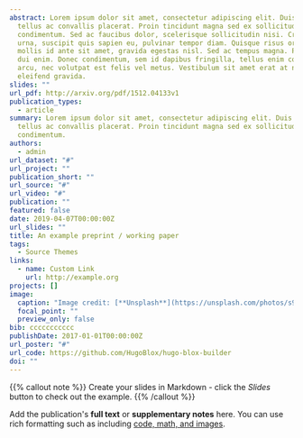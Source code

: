 ```yaml
---
abstract: Lorem ipsum dolor sit amet, consectetur adipiscing elit. Duis posuere
  tellus ac convallis placerat. Proin tincidunt magna sed ex sollicitudin
  condimentum. Sed ac faucibus dolor, scelerisque sollicitudin nisi. Cras purus
  urna, suscipit quis sapien eu, pulvinar tempor diam. Quisque risus orci,
  mollis id ante sit amet, gravida egestas nisl. Sed ac tempus magna. Proin in
  dui enim. Donec condimentum, sem id dapibus fringilla, tellus enim condimentum
  arcu, nec volutpat est felis vel metus. Vestibulum sit amet erat at nulla
  eleifend gravida.
slides: ""
url_pdf: http://arxiv.org/pdf/1512.04133v1
publication_types:
  - article
summary: Lorem ipsum dolor sit amet, consectetur adipiscing elit. Duis posuere
  tellus ac convallis placerat. Proin tincidunt magna sed ex sollicitudin
  condimentum.
authors:
  - admin
url_dataset: "#"
url_project: ""
publication_short: ""
url_source: "#"
url_video: "#"
publication: ""
featured: false
date: 2019-04-07T00:00:00Z
url_slides: ""
title: An example preprint / working paper
tags:
  - Source Themes
links:
  - name: Custom Link
    url: http://example.org
projects: []
image:
  caption: "Image credit: [**Unsplash**](https://unsplash.com/photos/s9CC2SKySJM)"
  focal_point: ""
  preview_only: false
bib: ccccccccccc
publishDate: 2017-01-01T00:00:00Z
url_poster: "#"
url_code: https://github.com/HugoBlox/hugo-blox-builder
doi: ""
---
```


{{% callout note %}}
Create your slides in Markdown - click the *Slides* button to check out the example.
{{% /callout %}}

Add the publication's **full text** or **supplementary notes** here. You can use rich formatting such as including [code, math, and images](https://docs.hugoblox.com/content/writing-markdown-latex/).
